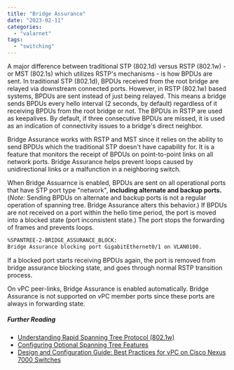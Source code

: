 ```yaml
---
title: "Bridge Assurance"
date: "2023-02-11"
categories: 
  - "valarnet"
tags: 
  - "switching"
---
```


A major difference between traditional STP (802.1d) versus RSTP (802.1w) - or MST (802.1s) which utilizes RSTP's mechanisms - is how BPDUs are sent. In traditional STP (802.1d), BPDUs received from the root bridge are relayed via downstream connected ports. However, in RSTP (802.1w) based systems, BPDUs are sent instead of just being relayed. This means a bridge sends BPDUs every hello interval (2 seconds, by default) regardless of it receiving BPDUs from the root bridge or not. The BPDUs in RSTP are used as keepalives. By default, if three consecutive BPDUs are missed, it is used as an indication of connectivity issues to a bridge's direct neighbor.

Bridge Assurance works with RSTP and MST since it relies on the ability to send BPDUs which the traditional STP doesn't have capability for. It is a feature that monitors the receipt of BPDUs on point-to-point links on all network ports. Bridge Assurance helps prevent loops caused by unidirectional links or a malfunction in a neighboring switch. 

When Bridge Assuarnce is enabled, BPDUs are sent on all operational ports that have STP port type "network", **including alternate and backup ports.** (*Note:* Sending BPDUs on alternate and backup ports is not a regular operation of spanning tree. Bridge Assurance alters this behavior.) If BPDUs are not received on a port within the hello time period, the port is moved into a blocked state (port inconsistent state.) The port stops the forwarding of frames and prevents loops. 

```md
%SPANTREE-2-BRIDGE_ASSURANCE_BLOCK: 
Bridge Assurance blocking port GigabitEthernet0/1 on VLAN0100.
```

If a blocked port starts receiving BPDUs again, the port is removed from bridge assurance blocking state, and goes through normal RSTP transition process.

On vPC peer-links, Bridge Assurance is enabled automatically. Bridge Assurance is not supported on vPC member ports since these ports are always in forwarding state.

##### Further Reading
- <a href="https://www.cisco.com/c/en/us/support/docs/lan-switching/spanning-tree-protocol/24062-146.html#anc6" target="_blank">Understanding Rapid Spanning Tree Protocol (802.1w)</a>
- <a href="https://www.cisco.com/c/en/us/td/docs/switches/lan/catalyst9500/software/release/16-12/configuration_guide/lyr2/b_1612_lyr2_9500_cg/configuring_optional_spanning_tree_features.html#Cisco_Concept.dita_cfe5e337-9809-43c3-901e-32b72268" target="_blank">Configuring Optional Spanning Tree Features</a>
- <a href="https://www.cisco.com/c/dam/en/us/td/docs/switches/datacenter/sw/design/vpc_design/vpc_best_practices_design_guide.pdf" target="_blank">Design and Configuration Guide: Best Practices for vPC on Cisco Nexus 7000 Switches</a>